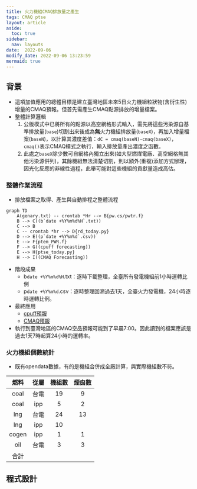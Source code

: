 ```yaml
---
title: 火力機組CMAQ排放量之產生
tags: CMAQ ptse
layout: article
aside:
  toc: true
sidebar:
  nav: layouts
date:  2022-09-06
modify_date: 2022-09-06 13:23:59
mermaid: true
---
```

## 背景
- 這項加值應用的總體目標是建立臺灣地區未來5日火力機組粒狀物(含衍生性)增量的CMAQ預報。但首先需產生CMAQ點源排放的增量檔案。
- 整體計算邏輯
  1. 公版模式中已將所有的點源以高空網格形式輸入，需先將這些污染源自基準排放量(`base`)切割出來後成為**無**火力機組排放量(`baseX`)，再加入增量檔案(`baseN`)，以計算其濃度差值：`dC = cmaq(baseN)-cmaq(baseX)`，`cmaq()`表示CMAQ模式之執行，輸入排放量產出濃度之函數。
  1. 此處之`baseX`除少數可自網格內獨立出來(如大型燃煤電廠、高空網格無其他污染源併列)，其餘機組無法清楚切割，則以額外(重複)添加方式辦理，因光化反應的非線性過程，此舉可能對這些機組的貢獻量造成高估。
### 整體作業流程
- 排放檔案之取得、產生與自動排程之整體流程

```mermaid
graph TD
    A(genary.txt) -- crontab *Hr --> B{pw.cs/pwtr.f}
    B --> C((b`date +%Y%m%d%H`.txt))
    C --> B
    C -- crontab *hr --> D{rd_today.py}
    D --> E((p`date +%Y%m%d`.csv))
    E --> F{ptem_PWR.f}
    F --> G((cpuff forecasting))
    E --> H{ptse_today.py}
    H --> I((CMAQ Forecasting))
```
- 階段成果
  - b`date +%Y%m%d%H`.txt：逐時下載整理，全臺所有發電機組前1小時運轉比例
  - p`date +%Y%m%d`.csv：逐時整理回溯過去1天，全臺火力發電機，24小時逐時運轉比例。
- 最終應用
  - [cpuff預報][UNRESPFcst]
  - [CMAQ預報][fcst]
- 執行到臺灣地區的CMAQ空品預報可能到了早晨7:00。因此讀到的檔案應該是過去1天7時起算24小時的運轉率。

### 火力機組個數統計
- 既有opendata數據，有的是機組合併成全廠計算，與實際機組數不符。

燃料|從屬|機組數|煙囪數
:-:|:-:|:-:|:-:
coal|台電|19|9
coal|ipp|5|2
lng|台電|24|13
lng|ipp|10|
cogen|ipp|1|1
oil|台電|3|3
合計|||


## 程式設計


[rd_today.py]: <https://sinotec2.github.io/Focus-on-Air-Quality/TrajModels/CALPUFF/Forecast/#前日運轉率之彙整與應用> "opendata中臺灣地區火力機組前日運轉率之彙整與應用"
[UNRESPFcst]: <https://sinotec2.github.io/Focus-on-Air-Quality/TrajModels/CALPUFF/Forecast> "本土化CALPUFF濃度預報系統之實現"
[fcst]: <https://sinotec2.github.io/FAQ/2022/08/20/CMAQ_fcst.html> "運用GFS/CWB/CAMS數值預報數進行台灣地區CMAQ模擬"
